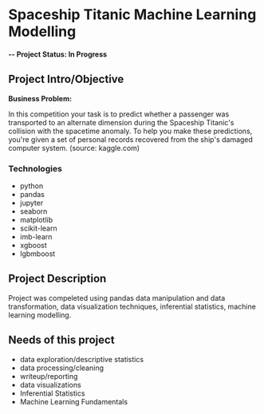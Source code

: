 # Spaceship Titanic Machine Learning Modelling

#### -- Project Status: In Progress

## Project Intro/Objective

**Business Problem:** 

In this competition your task is to predict whether a passenger was transported to an alternate dimension during the Spaceship Titanic's collision with the spacetime anomaly. To help you make these predictions, you're given a set of personal records recovered from the ship's damaged computer system. (source: kaggle.com)



### Technologies
* python
* pandas
* jupyter
* seaborn
* matplotlib
* scikit-learn
* imb-learn
* xgboost
* lgbmboost



## Project Description
Project was compeleted using pandas data manipulation and data transformation, data visualization techniques, inferential statistics, machine learning modelling.

## Needs of this project

- data exploration/descriptive statistics
- data processing/cleaning
- writeup/reporting
- data visualizations
- Inferential Statistics
- Machine Learning Fundamentals
